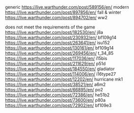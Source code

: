generic
https://live.warthunder.com/post/589156/en/ modern
https://live.warthunder.com/post/897856/en/ fall & winter
https://live.warthunder.com/post/894702/en/ ww2

does not meet the requirements of the game
https://live.warthunder.com/post/182530/en/ j8a
https://live.warthunder.com/post/230932/en/ bf109g14
https://live.warthunder.com/post/263641/en/ isu152
https://live.warthunder.com/post/130161/en/ bf109g14
https://live.warthunder.com/post/269456/en/ t_34_85
https://live.warthunder.com/post/117036/en/ i15bis
https://live.warthunder.com/post/211629/en/ p51d
https://live.warthunder.com/post/184550/en/ gladiator
https://live.warthunder.com/post/114006/en/ i16type27
https://live.warthunder.com/post/12202/en/ hurricane mk1
https://live.warthunder.com/post/38521/en/ a6m2
https://live.warthunder.com/post/66895/en/ po2
https://live.warthunder.com/post/72386/en/ he51b2
https://live.warthunder.com/post/73600/en/ p80a
https://live.warthunder.com/post/72902/en/ bf109e3